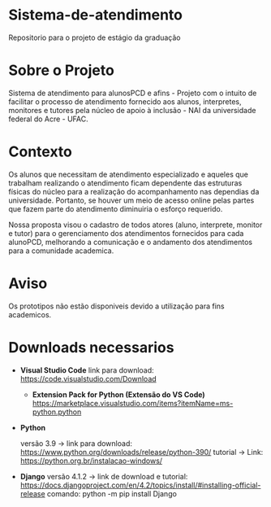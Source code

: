 # Sistema-de-atendimento
Repositorio para o projeto de estágio da graduação

# Sobre o Projeto

Sistema de atendimento para alunosPCD e afins - Projeto com o intuito de facilitar o processo de atendimento fornecido aos alunos, interpretes, monitores e tutores pela núcleo de apoio à inclusão - NAI da universidade federal do Acre - UFAC.

# Contexto

Os alunos que necessitam de atendimento especializado e aqueles que trabalham realizando o atendimento ficam dependente das estruturas físicas do núcleo para a realização do acompanhamento nas dependias da universidade. Portanto, se houver um meio de acesso online pelas partes que fazem parte do atendimento diminuiria o esforço requerido.

Nossa proposta visou o cadastro de todos atores (aluno, interprete, monitor e tutor) para o gerenciamento dos atendimentos fornecidos para cada alunoPCD, melhorando a comunicação e o andamento dos atendimentos para a comunidade academica.

# Aviso

Os prototipos não estão disponiveis devido a utilização para fins academicos.

#  Downloads necessarios
  - **Visual Studio Code**
    link para download: https://code.visualstudio.com/Download
    - **Extension Pack for Python (Extensão do VS Code)**
      https://marketplace.visualstudio.com/items?itemName=ms-python.python

  - **Python**    
    
    versão 3.9 -> link para download: https://www.python.org/downloads/release/python-390/
    tutorial   -> Link: https://python.org.br/instalacao-windows/
    
  - **Django**
    versão 4.1.2 -> link de download e tutorial: https://docs.djangoproject.com/en/4.2/topics/install/#installing-official-release
    comando: python -m pip install Django
